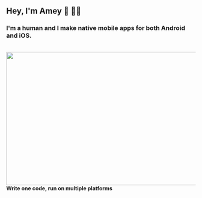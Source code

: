 ## Hey, I'm Amey :wave:  :man_technologist:

### I'm a human and I make native mobile apps for both Android and iOS.
<br> <image src = "meme.jpg" width= "600" height= "355.5">
 <br>
  **Write one code, run on multiple platforms**
